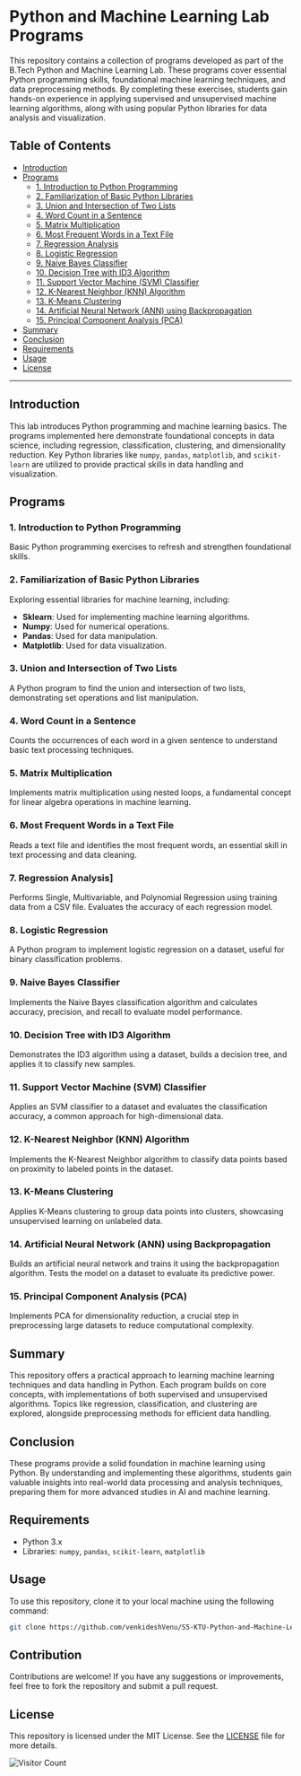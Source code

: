 # Python and Machine Learning Lab Programs

This repository contains a collection of programs developed as part of the B.Tech Python and Machine Learning Lab. These programs cover essential Python programming skills, foundational machine learning techniques, and data preprocessing methods. By completing these exercises, students gain hands-on experience in applying supervised and unsupervised machine learning algorithms, along with using popular Python libraries for data analysis and visualization.

## Table of Contents
- [Introduction](#introduction)
- [Programs](#programs)
  - [1. Introduction to Python Programming](#1-introduction-to-python-programming)
  - [2. Familiarization of Basic Python Libraries](#2-familiarization-of-basic-python-libraries)
  - [3. Union and Intersection of Two Lists](#3-union-and-intersection-of-two-lists)
  - [4. Word Count in a Sentence](#4-word-count-in-a-sentence)
  - [5. Matrix Multiplication](#5-matrix-multiplication)
  - [6. Most Frequent Words in a Text File](#6-most-frequent-words-in-a-text-file)
  - [7. Regression Analysis](#7-regression-analysis)
  - [8. Logistic Regression](#8-logistic-regression)
  - [9. Naive Bayes Classifier](#9-naive-bayes-classifier)
  - [10. Decision Tree with ID3 Algorithm](#10-decision-tree-with-id3-algorithm)
  - [11. Support Vector Machine (SVM) Classifier](#11-support-vector-machine-svm-classifier)
  - [12. K-Nearest Neighbor (KNN) Algorithm](#12-k-nearest-neighbor-knn-algorithm)
  - [13. K-Means Clustering](#13-k-means-clustering)
  - [14. Artificial Neural Network (ANN) using Backpropagation](#14-artificial-neural-network-ann-using-backpropagation)
  - [15. Principal Component Analysis (PCA)](#15-principal-component-analysis-pca)
- [Summary](#summary)
- [Conclusion](#conclusion)
- [Requirements](#requirements)
- [Usage](#usage)
- [License](#license)

---

## Introduction
This lab introduces Python programming and machine learning basics. The programs implemented here demonstrate foundational concepts in data science, including regression, classification, clustering, and dimensionality reduction. Key Python libraries like `numpy`, `pandas`, `matplotlib`, and `scikit-learn` are utilized to provide practical skills in data handling and visualization.

## Programs

### 1. Introduction to Python Programming
Basic Python programming exercises to refresh and strengthen foundational skills.

### 2. Familiarization of Basic Python Libraries
Exploring essential libraries for machine learning, including:
- **Sklearn**: Used for implementing machine learning algorithms.
- **Numpy**: Used for numerical operations.
- **Pandas**: Used for data manipulation.
- **Matplotlib**: Used for data visualization.

### 3. Union and Intersection of Two Lists
A Python program to find the union and intersection of two lists, demonstrating set operations and list manipulation.

### 4. Word Count in a Sentence
Counts the occurrences of each word in a given sentence to understand basic text processing techniques.

### 5. Matrix Multiplication
Implements matrix multiplication using nested loops, a fundamental concept for linear algebra operations in machine learning.

### 6. Most Frequent Words in a Text File
Reads a text file and identifies the most frequent words, an essential skill in text processing and data cleaning.

### 7. Regression Analysis]
Performs Single, Multivariable, and Polynomial Regression using training data from a CSV file. Evaluates the accuracy of each regression model.

### 8. Logistic Regression
A Python program to implement logistic regression on a dataset, useful for binary classification problems.

### 9. Naive Bayes Classifier
Implements the Naive Bayes classification algorithm and calculates accuracy, precision, and recall to evaluate model performance.

### 10. Decision Tree with ID3 Algorithm
Demonstrates the ID3 algorithm using a dataset, builds a decision tree, and applies it to classify new samples.

### 11. Support Vector Machine (SVM) Classifier
Applies an SVM classifier to a dataset and evaluates the classification accuracy, a common approach for high-dimensional data.

### 12. K-Nearest Neighbor (KNN) Algorithm
Implements the K-Nearest Neighbor algorithm to classify data points based on proximity to labeled points in the dataset.

### 13. K-Means Clustering
Applies K-Means clustering to group data points into clusters, showcasing unsupervised learning on unlabeled data.

### 14. Artificial Neural Network (ANN) using Backpropagation
Builds an artificial neural network and trains it using the backpropagation algorithm. Tests the model on a dataset to evaluate its predictive power.

### 15. Principal Component Analysis (PCA)
Implements PCA for dimensionality reduction, a crucial step in preprocessing large datasets to reduce computational complexity.

## Summary
This repository offers a practical approach to learning machine learning techniques and data handling in Python. Each program builds on core concepts, with implementations of both supervised and unsupervised algorithms. Topics like regression, classification, and clustering are explored, alongside preprocessing methods for efficient data handling.

## Conclusion
These programs provide a solid foundation in machine learning using Python. By understanding and implementing these algorithms, students gain valuable insights into real-world data processing and analysis techniques, preparing them for more advanced studies in AI and machine learning.

## Requirements
- Python 3.x
- Libraries: `numpy`, `pandas`, `scikit-learn`, `matplotlib`

## Usage
To use this repository, clone it to your local machine using the following command:

```bash
git clone https://github.com/venkideshVenu/S5-KTU-Python-and-Machine-Learining-Lab.git
```

## Contribution
Contributions are welcome! If you have any suggestions or improvements, feel free to fork the repository and submit a pull request.

## License
This repository is licensed under the MIT License. See the [LICENSE](LICENSE) file for more details.


![Visitor Count](https://profile-counter.glitch.me/{username}/count.svg)
